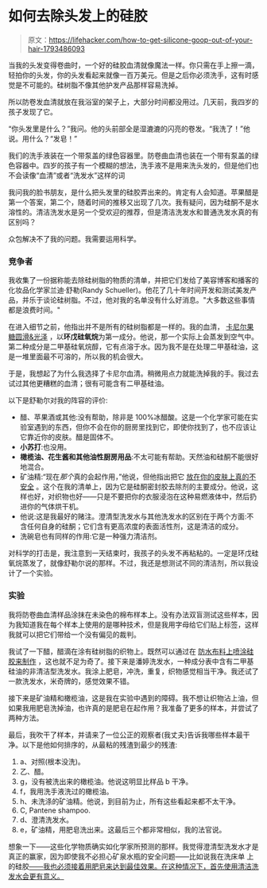 # 如何去除头发上的硅胶

> 原文：<https://lifehacker.com/how-to-get-silicone-goop-out-of-your-hair-1793486093>

当我的头发变得卷曲时，一个好的硅胶血清就像魔法一样。你只需在手上擦一滴，轻拍你的头发，你的头发看起来就像一百万美元。但是之后你必须洗手，这有时感觉是不可能的。硅树脂不像其他护发产品那样容易洗掉。



所以防卷发血清就放在我浴室的架子上，大部分时间都没用过。几天前，我四岁的孩子发现了它。

“你头发里是什么？”我问。他的头前部全是湿漉漉的闪亮的卷发。“我洗了！”他说。用什么？“发皂！”

我们的洗手液装在一个带泵盖的绿色容器里。防卷曲血清也装在一个带有泵盖的绿色容器中。四岁的孩子有一个模糊的想法，洗手液不是用来洗头发的，但是他们也不会读像“血清”或者“洗发水”这样的词

我问我的脸书朋友，是什么把头发里的硅胶弄出来的。肯定有人会知道。苹果醋是第一个答案，第二个，随着时间的推移又出现了几次。我有疑问，因为硅酮不是水溶性的。清洁洗发水是另一个受欢迎的推荐，但是清洁洗发水和普通洗发水真的有区别吗？

众包解决不了我的问题。我需要运用科学。

### 竞争者

我收集了一份据称能去除硅树脂的物质的清单，并把它们发给了美容博客和播客的化妆品化学家兰迪·舒勒(Randy Schueller)。他花了几十年时间开发和测试美发产品，并乐于谈论硅树脂。不过，他对我的名单没有什么好消息。"大多数这些事情都是浪费时间。"

在进入细节之前，他指出并不是所有的硅树脂都是一样的。我的血清， [卡尼尔果糖圆滑&光泽](http://www.garnierusa.com/products/haircare/sleek-and-shine/treatment/sleek-shine-anti-frizz-serum.aspx) ，以**环戊硅氧烷**为第一成分。他说，那一个实际上会蒸发到空气中。第二种成分是二甲基硅氧烷醇，它有点溶于水。因为我不是在处理二甲基硅油，这是一堆里面最不可溶的，所以我的机会很大。

于是，我想起了为什么我选择了卡尼尔血清。稍微用点力就能洗掉我的手。我过去试过其他更糟糕的血清；很有可能含有二甲基硅油。

以下是舒勒尔对我的阵容的评价:

*   醋、苹果酒或其他:没有帮助，除非是 100%冰醋酸。这是一个化学家可能在实验室遇到的东西，但你不会在你的厨房里找到它，即使你找到了，也不应该让它靠近你的皮肤。醋是固体不。
*   **小苏打**:也没用。
*   **橄榄油、花生酱和其他油性厨房用品**:不太可能有帮助。天然油和硅酮不能很好地混合。
*   矿油精:“现在*那个*真的会起作用，”他说，但他指出把它 [放在你的皮肤上真的不安全](https://en.wikipedia.org/wiki/White_spirit#Toxicity) 。这个在我的清单上，因为它是硅酮密封胶去除剂的主要成分。他说，这样也好，对织物也好——只是不要把你的衣服浸泡在这种易燃液体中，然后扔进你的气体烘干机。
*   他说:这是我最好的赌注。澄清型洗发水与其他洗发水的区别在于两个方面:不含任何自身的硅酮；它们含有更高浓度的表面活性剂，这是清洁的成分。
*   洗碗皂也有同样的作用:它是一种强力清洁剂。

对科学的打击是，我注意到一天结束时，我孩子的头发不再粘粘的。一定是环戊硅氧烷蒸发了，就像舒勒尔说的那样。不过，我还是想测试不同的清洁剂，所以我设计了一个实验。

### 实验

我将防卷曲血清样品涂抹在未染色的棉布样本上。没有办法双盲测试这些样本，因为我知道我在每个样本上使用的是哪种技术，但是我用字母给它们贴上标签，这样我就可以把它们带给一个没有偏见的裁判。

我试了一下醋，醋滴在涂有硅树脂的织物上。既然可以通过在 [防水布料上喷涂硅胶来制作](https://www.amazon.com/Atsko-Silicone-Water-Guard-10-5-oz/dp/B0001FYL2M?asc_campaign=InlineText&asc_refurl=https://lifehacker.com/how-to-get-silicone-goop-out-of-your-hair-1793486093&asc_source=&tag=kinjalifehackerlink-20) ，这也就不足为奇了。接下来是潘婷洗发水，一种成分表中含有二甲基硅油的非清洁型洗发水。我涂上肥皂，冲洗，重复，织物感觉相当干净。我还试了一款洗发水，米奇牌的，感觉效果不错。

接下来是矿油精和橄榄油，这是我在实验中遇到的障碍。我不想让织物沾上油，但如果我用肥皂洗掉油，也许真的是肥皂在起作用？我准备了更多的样本，并尝试了两种方法。

最后，我吹干了样本，并请来了一位公正的观察者(我丈夫)告诉我哪些样本最干净。以下是他如何排序的，从最粘的残渣到最少的残渣:

1.  a、对照(根本没洗)。
2.  乙、醋。
3.  g，没有被洗出来的橄榄油。他说这明显比样品 b 干净。
4.  f，我用洗手液洗过的橄榄油。
5.  h、未洗涤的矿油精。他说，到目前为止，所有这些看起来都不太干净。
6.  C, Pantene shampoo.
7.  d、澄清洗发水。
8.  e，矿油精，用肥皂洗出来。这最后三个都非常相似，我的法官说。

想象一下——这些化学物质确实如化学家所预测的那样。我觉得澄清型洗发水才是真正的赢家，因为即使我不必担心矿泉水瓶的安全问题——比如说我在洗床单 上的硅胶[——我也必须接着用肥皂来达到最佳效果。在这种情况下，首先使用清洁洗发水会更有意义。](http://lifehacker.com/how-to-find-the-perfect-lube-for-any-kind-of-sex-1703983134)